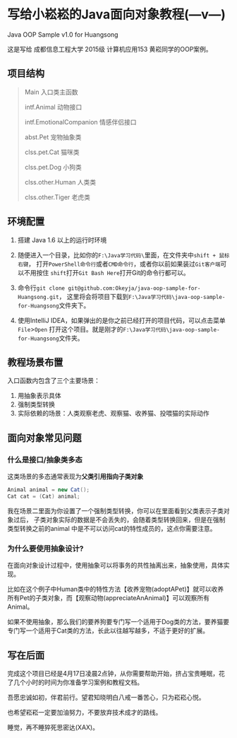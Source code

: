 # 写给小崧崧的Java面向对象教程(—v—)

Java OOP Sample v1.0 for Huangsong

这是写给 成都信息工程大学 2015级 计算机应用153 黄崧同学的OOP案例。

## 项目结构

> Main 入口类主函数
>
> intf.Animal 动物接口
>
> intf.EmotionalCompanion 情感伴侣接口
>
> abst.Pet 宠物抽象类
>
> clss.pet.Cat 猫咪类
>
> clss.pet.Dog 小狗类
>
> clss.other.Human 人类类
>
> clss.other.Tiger 老虎类

## 环境配置

1. 搭建 Java 1.6 以上的运行时环境

2. 随便进入一个目录，比如你的`F:\Java学习代码\`里面，在文件夹中`shift + 鼠标右键`，
打开`PowerShell命令行`或者`CMD命令行`，或者你以前如果装过`Git客户端`可以不用按住
`shift`打开`Git Bash Here`打开Git的命令行都可以。

3. 命令行`git clone git@github.com:Okeyja/java-oop-sample-for-Huangsong.git`，
这里将会将项目下载到`F:\Java学习代码\java-oop-sample-for-Huangsong`文件夹下。

4. 使用IntelliJ IDEA，如果弹出的是你之前已经打开的项目代码，可以点击菜单`File`>`Open`
打开这个项目。就是刚才的`F:\Java学习代码\java-oop-sample-for-Huangsong`文件夹。

## 教程场景布置

入口函数内包含了三个主要场景：

1. 用抽象表示具体
2. 强制类型转换
3. 实际依赖的场景：人类观察老虎、观察猫、收养猫、投喂猫的实际动作

## 面向对象常见问题

### 什么是接口/抽象类多态

这类场景的多态通常表现为**父类引用指向子类对象**
```java
Animal animal = new Cat();
Cat cat = (Cat) animal;
```
我在场景二里面为你设置了一个强制类型转换，你可以在里面看到父类表示子类对象过后，
子类对象实际的数据是不会丢失的，会随着类型转换回来，但是在强制类型转换之前的animal
中是不可以访问cat的特性成员的，这点你需要注意。

### 为什么要使用抽象设计?

在面向对象设计过程中，使用抽象可以将事务的共性抽离出来，抽象使用，具体实现。

比如在这个例子中Human类中的特性方法【收养宠物(adoptAPet)】就可以收养所有Pet的子类对象，而【观察动物(appreciateAnAnimal)】可以观察所有Animal。

如果不使用抽象，那么我们的要养狗要专门写一个适用于Dog类的方法，要养猫要专门写一个适用于Cat类的方法，长此以往越写越多，不适于更好的扩展。

## 写在后面

完成这个项目已经是4月17日凌晨2点钟，从你需要帮助开始，挤占宝贵睡眠，花了几个小时的时间为你准备学习案例和教程文档。

吾愿忠诚如初，伴君前行。望君知晓明白八戒一番苦心，只为崧崧心悦。

也希望崧崧一定要加油努力，不要放弃技术成才的路线。

睡觉，再不睡猝死思密达(XAX)。